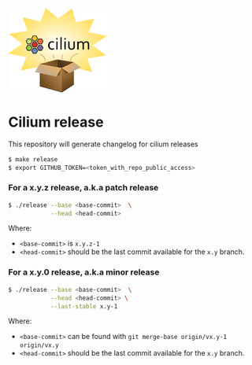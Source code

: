 <img title="Repository logo" src=".github/assets/logo.svg" width=200px />

# Cilium release

This repository will generate changelog for cilium releases

```bash
$ make release
$ export GITHUB_TOKEN=<token_with_repo_public_access>
```

### For a x.y.z release, a.k.a patch release

```bash
$ ./release --base <base-commit>  \
            --head <head-commit>
```

Where:
 - `<base-commit>` is `x.y.z-1`
 - `<head-commit>` should be the last commit available for the `x.y` branch.

### For a x.y.0 release, a.k.a minor release

```bash
$ ./release --base <base-commit>  \
            --head <head-commit> \
            --last-stable x.y-1
```

Where:
 - `<base-commit>` can be found with `git merge-base origin/vx.y-1 origin/vx.y`
 - `<head-commit>` should be the last commit available for the `x.y` branch.
